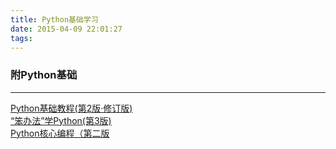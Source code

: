 ```yaml
---
title: Python基础学习
date: 2015-04-09 22:01:27
tags:
---
```

### 附Python基础  
---
[Python基础教程(第2版·修订版)](http://product.dangdang.com/23473514.html)  
[“笨办法”学Python(第3版)](http://product.dangdang.com/23594855.html)  
[Python核心编程（第二版](http://product.dangdang.com/20255354.html)  